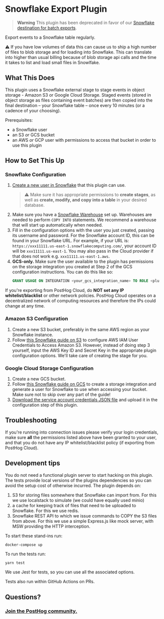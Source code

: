 # Snowflake Export Plugin

> **Warning**
> This plugin has been deprecated in favor of our [Snowflake destination for batch exports](https://posthog.com/docs/cdp/batch-exports/snowflake).

Export events to a Snowflake table regularly.

:warning: If you have low volumes of data this can cause us to ship a high number of files to blob storage and for loading into Snowflake. This can translate into higher than usual billing because of blob storage api calls and the time it takes to list and load small files in Snowlfake.

## What This Does

This plugin uses a Snowflake external stage to stage events in object storage - Amazon S3 or Google Cloud Storage. Staged events (stored in object storage as files containing event batches) are then copied into the final destination – your Snowflake table – once every 10 minutes (or a cadence of your choosing).

Prerequisites:

-   a Snowflake user
-   an S3 _or_ GCS bucket
-   an AWS _or_ GCP user with permissions to access that bucket in order to use this plugin

## How to Set This Up

### Snowflake Configuration

1. [Create a new user in Snowflake](https://docs.snowflake.com/en/sql-reference/sql/create-user.html) that this plugin can use.
    > ⚠️ Make sure it has appropriate permissions to **create stages**, as well as **create, modify, and copy into a table** in your desired database.
2. Make sure you have a [Snowflake Warehouse](https://docs.snowflake.com/en/user-guide/warehouses-overview.html) set up. Warehouses are needed to perform `COPY INTO` statements. We recommend a warehouse that will start up automatically when needed.
3. Fill in the configuration options with the user you just created, passing its username and password. For the Snowflake account ID, this can be found in your Snowflake URL. For example, if your URL is: `https://xxx11111.us-east-1.snowflakecomputing.com/`, your account ID will be `xxx11111.us-east-1`. You may also pass in the Cloud provider if that does not work e.g. `xxx11111.us-east-1.aws`.
4. **GCS-only.** Make sure the user available to the plugin has permissions on the storage integration you created at Step 2 of the GCS configuration instructions. You can do this like so:
    ```sql
    GRANT USAGE ON INTEGRATION <your_gcs_integration_name> TO ROLE <plugin_user_role>
    ```

If you're exporting from PostHog Cloud, do **NOT set any IP whitelist/blacklist** or other network policies. PostHog Cloud operates on a decentralized network of computing resources and therefore the IPs could change at any time.

### Amazon S3 Configuration

1. Create a new S3 bucket, preferably in the same AWS region as your Snowflake instance.
2. Follow [this Snowflake guide on S3](https://docs.snowflake.com/en/user-guide/data-load-s3-config-aws-iam-user.html) to configure AWS IAM User Credentials to Access Amazon S3. However, instead of doing step 3 yourself, input the AWS Key ID and Secret Key in the appropriate plugin configuration options. We'll take care of creating the stage for you.

### Google Cloud Storage Configuration

1. Create a new GCS bucket.
2. Follow [this Snowflake guide on GCS](https://docs.snowflake.com/en/user-guide/data-load-gcs-config.html) to create a storage integration and generate a user for Snowflake to use when accessing your bucket. Make sure not to skip over any part of the guide!
3. [Download the service account credentials JSON file](https://developers.google.com/workspace/guides/create-credentials#service-account) and upload it in the configuration step of this plugin.

## Troubleshooting

If you're running into connection issues please verify your login credentials, make sure **all** the permissions listed above have been granted to your user, and that you do not have any IP whitelist/blacklist policy (if exporting from PostHog Cloud).

## Development tips

You do not need a functional plugin server to start hacking on this plugin. The
tests provide local versions of the plugins dependencies so you can avoid the
setup cost of otherwise incurred. The plugin depends on:

1.  S3 for storing files somewhere that Snowflake can import from. For this we
    use localstack to simulate (we could have equally used minio)
1.  a cache for keeping track of files that need to be uploaded to Snowflake.
    For this we use redis.
1.  Snowflake REST API to which we issue commands to COPY the S3 files from
    above. For this we use a simple Express.js like mock server, with MSW
    providing the HTTP interception.

To start these stand-ins run:

```bash
docker-compose up
```

To run the tests run:

```
yarn test
```

We use Jest for tests, so you can use all the associated options.

Tests also run within GitHub Actions on PRs.

## Questions?

### [Join the PostHog community.](https://posthog.com/questions)
